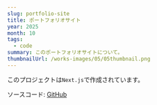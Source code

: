 ```yaml
---
slug: portfolio-site
title: ポートフォリオサイト
year: 2025
month: 10
tags: 
  - code
summary: このポートフォリオサイトについて。
thumbnailUrl: /works-images/05/05thumbnail.png
---
```


このプロジェクトは`Next.js`で作成されています。

ソースコード: [GitHub](https://github.com/your/repo)
